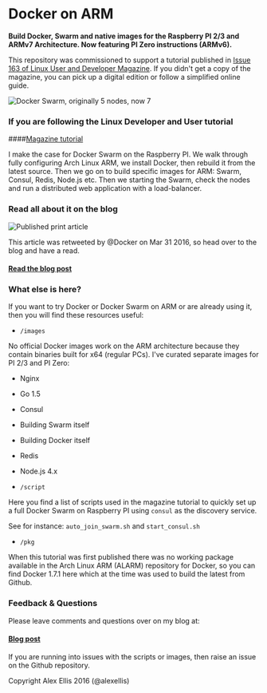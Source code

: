 Docker on ARM
=================

**Build Docker, Swarm and native images for the Raspberry PI 2/3 and ARMv7 Architecture. Now featuring PI Zero instructions (ARMv6).**

This repository was commissioned to support a tutorial published in [Issue 163 of Linux User and Developer Magazine](https://www.imagineshop.co.uk/magazines/linuxuser/linux-user-and-developer-issue-163.html). If you didn't get a copy of the magazine, you can pick up a digital edition or follow a simplified online guide.

![Docker Swarm, originally 5 nodes, now 7](http://blog.alexellis.io/content/images/2016/03/12751465_202678110091142_997768928_n.jpg)

### If you are following the Linux Developer and User tutorial

####[Magazine tutorial](LUD.md)

I make the case for Docker Swarm on the Raspberry PI. We walk through fully configuring Arch Linux ARM, we install Docker, then rebuild it from the latest source. Then we go on to build specific images for ARM: Swarm, Consul, Redis, Node.js etc. Then we starting the Swarm, check the nodes and run a distributed web application with a load-balancer.

### Read all about it on the blog

![Published print article](http://blog.alexellis.io/content/images/2016/03/magazine_thumbnail.png)

This article was retweeted by @Docker on Mar 31 2016, so head over to the blog and have a read.


#### [Read the blog post](http://blog.alexellis.io/linux-user-developer-magazine/)


### What else is here?

If you want to try Docker or Docker Swarm on ARM or are already using it, then you will find these resources useful:

* `/images`

No official Docker images work on the ARM architecture because they contain binaries built for x64 (regular PCs). I've curated separate images for PI 2/3 and PI Zero:

* Nginx
* Go 1.5
* Consul
* Building Swarm itself
* Building Docker itself
* Redis
* Node.js 4.x


* `/script`

Here you find a list of scripts used in the magazine tutorial to quickly set up a full Docker Swarm on Raspberry PI using `consul` as the discovery service.

See for instance: `auto_join_swarm.sh` and `start_consul.sh`

* `/pkg`

When this tutorial was first published there was no working package available in the Arch Linux ARM (ALARM) repository for Docker, so you can find Docker 1.7.1 here which at the time was used to build the latest from Github.

### Feedback & Questions

Please leave comments and questions over on my blog at:

#### [Blog post](http://blog.alexellis.io/linux-user-developer-magazine/)

If you are running into issues with the scripts or images, then raise an issue on the Github repository.


Copyright Alex Ellis 2016 (@alexellis)
